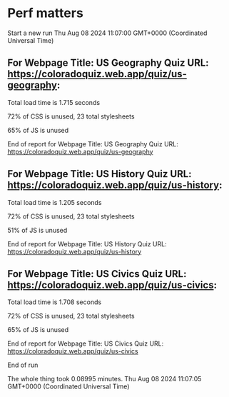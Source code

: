 # Perf matters


Start a new run
Thu Aug 08 2024 11:07:00 GMT+0000 (Coordinated Universal Time)








## For Webpage Title: US Geography Quiz URL: https://coloradoquiz.web.app/quiz/us-geography: 


Total load time is 1.715 seconds


72% of CSS is unused, 23 total stylesheets


65% of JS is unused


End of report for Webpage Title: US Geography Quiz URL: https://coloradoquiz.web.app/quiz/us-geography




## For Webpage Title: US History Quiz URL: https://coloradoquiz.web.app/quiz/us-history: 


Total load time is 1.205 seconds


72% of CSS is unused, 23 total stylesheets


51% of JS is unused


End of report for Webpage Title: US History Quiz URL: https://coloradoquiz.web.app/quiz/us-history




## For Webpage Title: US Civics Quiz URL: https://coloradoquiz.web.app/quiz/us-civics: 


Total load time is 1.708 seconds


72% of CSS is unused, 23 total stylesheets


65% of JS is unused


End of report for Webpage Title: US Civics Quiz URL: https://coloradoquiz.web.app/quiz/us-civics


End of run


The whole thing took 0.08995 minutes.
Thu Aug 08 2024 11:07:05 GMT+0000 (Coordinated Universal Time)





